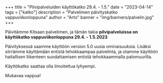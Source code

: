 +++
title = "Pilvipalveluiden käyttökatko 29.4. - 1.5."
date = "2023-04-14"
tags = ["katko"]
description = "Palvelimen päivityskatko vappuviikonloppuna"
author = "Arto"
banner = "img/banners/palvelin.jpg"
+++

Päivitämme Kitsaan palvelimen, ja tämän takia **pilvipalveluissa on käyttökatko vappuviikonloppuna 29.4. - 1.5.2023**

Päivityksessä saamme käyttöön version 5.0 uusia ominaisuuksia. Lisäksi siirrämme käyttämään entistä tehokkaampaa palvelinta, ja otamme käyttöön haitallisen liikenteen suodattamisen entistä tehokkaammalla palomuurilla.

Käyttökatko saattaa olla ilmoitettua lyhyempi.

Mukavaa vappua!
